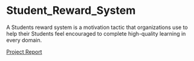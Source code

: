 # Student_Reward_System
A Students reward system is a motivation tactic that organizations use to help
their Students feel encouraged to complete high-quality learning in every domain.

[Project Report](https://github.com/AdityaJadeja182/Student_Reward_System/blob/94af271c3ff1fa459beb9d048f62caec9ce9d5bd/G6_9.12_Final_Report.pdf)
 
